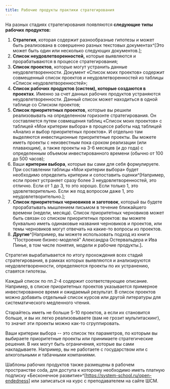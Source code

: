 ```yaml
---
title: Рабочие продукты практики стратегирования
---
```


На разных стадиях стратегирования появляются **следующие** **типы**
**рабочих** **продуктов:**

1.  **Стратегия**, которая содержит разнообразные гипотезы и может быть
    реализована в совершенно разных текстовых
    документах^[Это может быть один или несколько
    следующих документов.];
2.  **Список неудовлетворенностей,** которые выявляются и
    прорабатываются в процессе стратегирования;
3.  **Список проектов**, которые могут устранить данные
    неудовлетворенности. Документ «Список моих проектов» содержит
    совмещенный список проектов и неудовлетворенностей из таблицы
    «Список неудовлетворенностей»;
4.  **Список рабочих** **продуктов (систем), которые создаются в
    проектах**. Именно за счет данных рабочих продуктов устраняются
    неудовлетворенности. Данный список может находиться в одной таблице
    со Списком проектов;
5.  **Список приоритетных проектов**, которые вы решили реализовывать на
    определенном горизонте стратегирования. Он составляется путем
    совмещения таблиц «Список моих проектов» с таблицей «Мои критерии
    выбора» в процессе работы над таблицей «Анализ и выбор приоритетных
    проектов». И отдельно там выделяются инвестиционные приоритетные
    проекты. Вы можете иметь проекты с неизвестным пока сроком
    реализации (или плавающим), а также проекты на 3-6 месяцев (и до
    года) с определенным объемом инвестированного времени (обычно от 100
    до 500 часов);
6.  Ваши **критерии выбора**, которые вы сами для себя формулируете. При
    составлении таблицы «Мои критерии выбора» будет необходимо
    определить критерии и сопоставить оценки^[Например,
    если проект устраняет сразу более 3 неудовлетворенностей, это
    отлично. Если от 1 до 3, то это хорошо. Если только 1, это
    удовлетворительно. Если же под вопросом даже 1, это
    неудовлетворительно.];
7.  **Список приоритетных черновиков** **и заготовок**, который вы
    будете прорабатывать мышлением письмом в течение ближайшего времени
    (недели, месяца). Список приоритетных черновиков может быть связан
    со списком приоритетных проектов: вы можете буквально иметь
    одинаковые названия черновиков и проектов, или темы черновиков могут
    отвечать на какие-то вопросы из проектов.
8.  **Другие**^[Например, вы можете использовать подход
    из книги "Построение бизнес-моделей" Александра Остервальдера и Ива
    Пинье, в том числе понятия, модели и рабочие
    продукты.]**.**

Стратегия вырабатывается по итогу прохождения всех стадий
стратегирования, в рамках которых выявляются и анализируются
неудовлетворенности, определяются проекты по их устранению, ставятся
гипотезы.

Каждый список по пп.2-4 содержит соответствующее описание. Например, в
списке приоритетных проектов указывается примерное инвестированное время
и ожидаемый результат. В список проектов можно добавить отдельный список
курсов или другой литературы для систематического медленного чтения.

Старайтесь иметь не больше 5-10 проектов, а если их становится больше, и
вы их легко реализовываете (вам не грозит мультитаскинг), то значит эти
проекты можно как-то сгруппировать.

Ваши критерии выбора -- это список тех параметров, по которым вы
выбираете приоритетные проекты или принимаете стратегические решения. В
них могут быть ограничения, которые вы сами накладываете. Например, вы
не работаете с государством или с алкогольными и табачными компаниями.

Шаблоны рабочих продуктов также размещены в рабочем пространстве coda,
для доступа к которому необходимо иметь платную подписку «Бесконечное
развитие»^[<https://system-school.ru/open-endedness>]
или записаться на курс с преподавателем на сайте ШСМ.

